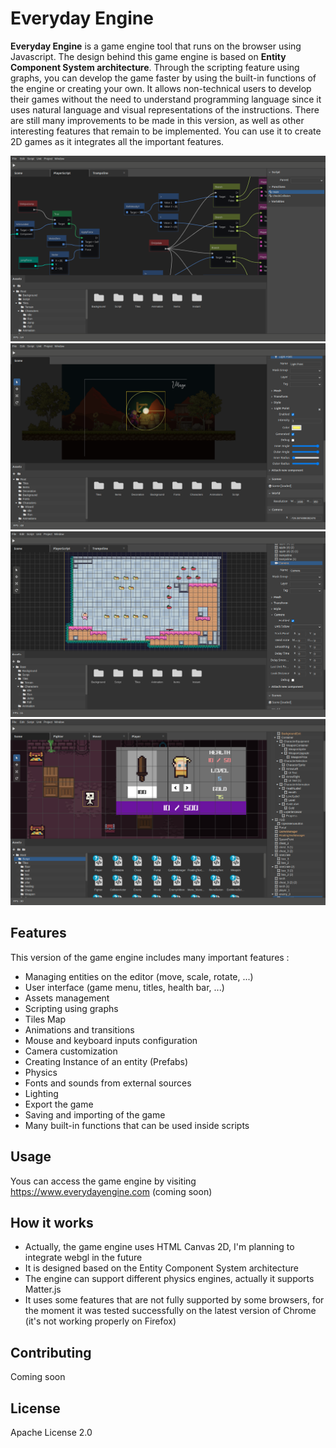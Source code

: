 # Everyday Engine
**Everyday Engine** is a game engine tool that runs on the browser using Javascript.
The design behind this game engine is based on **Entity Component System architecture**.
Through the scripting feature using graphs, you can develop the game faster by using the built-in functions of the engine or creating your own. It allows non-technical users to develop their games without the need to understand programming language since it uses natural language and visual representations of the instructions.
There are still many improvements to be made in this version, as well as other interesting features that remain to be implemented. You can use it to create 2D games as it integrates all the important features.

![Everyday Engine screenshot](https://github.com/solvingcode/everyday-engine/blob/master/img/screen1.png?raw=true)
![Everyday Engine screenshot](https://github.com/solvingcode/everyday-engine/blob/master/img/screen2.png?raw=true)
![Everyday Engine screenshot](https://github.com/solvingcode/everyday-engine/blob/master/img/screen3.png?raw=true)
![Everyday Engine screenshot](https://github.com/solvingcode/everyday-engine/blob/master/img/screen4.png?raw=true)

## Features
This version of the game engine includes many important features :
- Managing entities on the editor (move, scale, rotate, ...)
- User interface (game menu, titles, health bar, ...)
- Assets management
- Scripting using graphs
- Tiles Map
- Animations and transitions
- Mouse and keyboard inputs configuration
- Camera customization
- Creating Instance of an entity (Prefabs)
- Physics
- Fonts and sounds from external sources
- Lighting
- Export the game
- Saving and importing of the game
- Many built-in functions that can be used inside scripts

## Usage
Yous can access the game engine by visiting https://www.everydayengine.com (coming soon)

## How it works
- Actually, the game engine uses HTML Canvas 2D, I'm planning to integrate webgl in the future
- It is designed based on the Entity Component System architecture
- The engine can support different physics engines, actually it supports Matter.js
- It uses some features that are not fully supported by some browsers, for the moment it was tested successfully on the latest version of Chrome (it's not working properly on Firefox)

## Contributing
Coming soon

## License
Apache License 2.0

